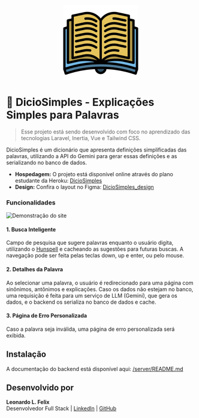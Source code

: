 <p align="center">
  <a href="#" target="blank">
    <img src="https://raw.githubusercontent.com/6aleatorio6/DicioSimples/refs/heads/main/server/public/img/logo-icon.png" width="200" alt="Logo do DicioSimples" />
  </a>
</p>

# 📖 DicioSimples - Explicações Simples para Palavras

> Esse projeto está sendo desenvolvido com foco no aprendizado das tecnologias Laravel, Inertia, Vue e Tailwind CSS.

DicioSimples é um dicionário que apresenta definições simplificadas das palavras, utilizando a API do Gemini para gerar essas definições e as serializando no banco de dados.

- **Hospedagem:** O projeto está disponível online através do plano estudante da Heroku: [DicioSimples](https://dicio-simples-ca91bbd4773b.herokuapp.com/)
- **Design:** Confira o layout no Figma: [DicioSimples_design](https://www.figma.com/design/0mgMmrnNyHO5ZqdFRU50Yw/DicioSimples_design?t=dUstjOjv33S30mqp-0)
  

### Funcionalidades 


![Demonstração do site](https://github.com/user-attachments/assets/5d0b2e5f-77a8-4308-94c8-3ee9c97f04c7)


#### 1. Busca Inteligente  
   Campo de pesquisa que sugere palavras enquanto o usuário digita, utilizando o [Hunspell](https://hunspell.github.io/) e cacheando as sugestões para futuras buscas.  A navegação pode ser feita pelas teclas down, up e enter, ou pelo mouse.

#### 2. Detalhes da Palavra  
   Ao selecionar uma palavra, o usuário é redirecionado para uma página com sinônimos, antônimos e explicações. Caso os dados não estejam no banco, uma requisição é feita para um serviço de LLM (Gemini), que gera os dados, e o backend os serializa no banco de dados e cache.

#### 3. Página de Erro Personalizada  
   Caso a palavra seja inválida, uma página de erro personalizada será exibida.


## Instalação

A documentação do backend está disponível aqui: [/server/README.md](/server/README.md)

## Desenvolvido por

**Leonardo L. Felix**  
Desenvolvedor Full Stack | [LinkedIn](https://www.linkedin.com/in/leonardo-l-felix/) | [GitHub](https://github.com/6aleatorio6)

  








